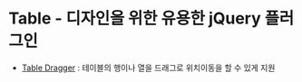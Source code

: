 # Table - 디자인을 위한 유용한 jQuery 플러그인

- [Table Dragger](https://sindu12jun.github.io/table-dragger/) : 테이블의 행이나 열을 드래그로 위치이동을 할 수 있게 지원




